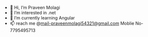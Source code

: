 - 👋 Hi, I’m Praveen Molagi
- 👀 I’m interested in .net
- 🌱 I’m currently learning Angular
- 📫 reach me @mail-praveenmolagi54321@gmail.com   Moblie No-7795495713

